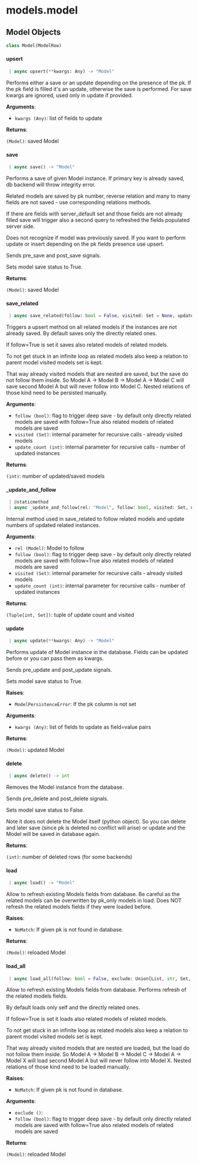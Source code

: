 <a name="models.model"></a>
# models.model

<a name="models.model.Model"></a>
## Model Objects

```python
class Model(ModelRow)
```

<a name="models.model.Model.upsert"></a>
#### upsert

```python
 | async upsert(**kwargs: Any) -> "Model"
```

Performs either a save or an update depending on the presence of the pk.
If the pk field is filled it's an update, otherwise the save is performed.
For save kwargs are ignored, used only in update if provided.

**Arguments**:

- `kwargs (Any)`: list of fields to update

**Returns**:

`(Model)`: saved Model

<a name="models.model.Model.save"></a>
#### save

```python
 | async save() -> "Model"
```

Performs a save of given Model instance.
If primary key is already saved, db backend will throw integrity error.

Related models are saved by pk number, reverse relation and many to many fields
are not saved - use corresponding relations methods.

If there are fields with server_default set and those fields
are not already filled save will trigger also a second query
to refreshed the fields populated server side.

Does not recognize if model was previously saved.
If you want to perform update or insert depending on the pk
fields presence use upsert.

Sends pre_save and post_save signals.

Sets model save status to True.

**Returns**:

`(Model)`: saved Model

<a name="models.model.Model.save_related"></a>
#### save\_related

```python
 | async save_related(follow: bool = False, visited: Set = None, update_count: int = 0) -> int
```

Triggers a upsert method on all related models
if the instances are not already saved.
By default saves only the directly related ones.

If follow=True is set it saves also related models of related models.

To not get stuck in an infinite loop as related models also keep a relation
to parent model visited models set is kept.

That way already visited models that are nested are saved, but the save do not
follow them inside. So Model A -> Model B -> Model A -> Model C will save second
Model A but will never follow into Model C.
Nested relations of those kind need to be persisted manually.

**Arguments**:

- `follow (bool)`: flag to trigger deep save -
by default only directly related models are saved
with follow=True also related models of related models are saved
- `visited (Set)`: internal parameter for recursive calls - already visited models
- `update_count (int)`: internal parameter for recursive calls -
number of updated instances

**Returns**:

`(int)`: number of updated/saved models

<a name="models.model.Model._update_and_follow"></a>
#### \_update\_and\_follow

```python
 | @staticmethod
 | async _update_and_follow(rel: "Model", follow: bool, visited: Set, update_count: int) -> Tuple[int, Set]
```

Internal method used in save_related to follow related models and update numbers
of updated related instances.

**Arguments**:

- `rel (Model)`: Model to follow
- `follow (bool)`: flag to trigger deep save -
by default only directly related models are saved
with follow=True also related models of related models are saved
- `visited (Set)`: internal parameter for recursive calls - already visited models
- `update_count (int)`: internal parameter for recursive calls -
number of updated instances

**Returns**:

`(Tuple[int, Set])`: tuple of update count and visited

<a name="models.model.Model.update"></a>
#### update

```python
 | async update(**kwargs: Any) -> "Model"
```

Performs update of Model instance in the database.
Fields can be updated before or you can pass them as kwargs.

Sends pre_update and post_update signals.

Sets model save status to True.

**Raises**:

- `ModelPersistenceError`: If the pk column is not set

**Arguments**:

- `kwargs (Any)`: list of fields to update as field=value pairs

**Returns**:

`(Model)`: updated Model

<a name="models.model.Model.delete"></a>
#### delete

```python
 | async delete() -> int
```

Removes the Model instance from the database.

Sends pre_delete and post_delete signals.

Sets model save status to False.

Note it does not delete the Model itself (python object).
So you can delete and later save (since pk is deleted no conflict will arise)
or update and the Model will be saved in database again.

**Returns**:

`(int)`: number of deleted rows (for some backends)

<a name="models.model.Model.load"></a>
#### load

```python
 | async load() -> "Model"
```

Allow to refresh existing Models fields from database.
Be careful as the related models can be overwritten by pk_only models in load.
Does NOT refresh the related models fields if they were loaded before.

**Raises**:

- `NoMatch`: If given pk is not found in database.

**Returns**:

`(Model)`: reloaded Model

<a name="models.model.Model.load_all"></a>
#### load\_all

```python
 | async load_all(follow: bool = False, exclude: Union[List, str, Set, Dict] = None) -> "Model"
```

Allow to refresh existing Models fields from database.
Performs refresh of the related models fields.

By default loads only self and the directly related ones.

If follow=True is set it loads also related models of related models.

To not get stuck in an infinite loop as related models also keep a relation
to parent model visited models set is kept.

That way already visited models that are nested are loaded, but the load do not
follow them inside. So Model A -> Model B -> Model C -> Model A -> Model X
will load second Model A but will never follow into Model X.
Nested relations of those kind need to be loaded manually.

**Raises**:

- `NoMatch`: If given pk is not found in database.

**Arguments**:

- `exclude ()`: 
- `follow (bool)`: flag to trigger deep save -
by default only directly related models are saved
with follow=True also related models of related models are saved

**Returns**:

`(Model)`: reloaded Model

